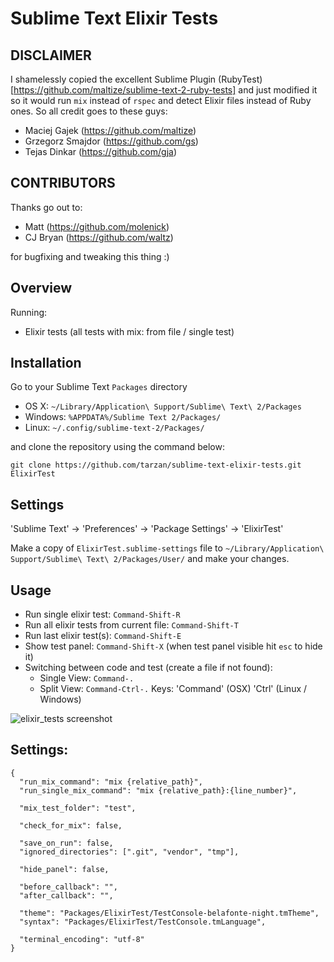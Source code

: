 Sublime Text Elixir Tests
=========================

DISCLAIMER
----------
I shamelessly copied the excellent Sublime Plugin (RubyTest)[https://github.com/maltize/sublime-text-2-ruby-tests] and just modified it so it would run `mix` instead of `rspec` and detect Elixir files instead of Ruby ones. So all credit goes to these guys:
* Maciej Gajek (https://github.com/maltize)
* Grzegorz Smajdor (https://github.com/gs)
* Tejas Dinkar (https://github.com/gja)

CONTRIBUTORS
------------
Thanks go out to:
* Matt (https://github.com/molenick)
* CJ Bryan (https://github.com/waltz)

for bugfixing and tweaking this thing :)

Overview
--------
Running:

  - Elixir tests (all tests with mix: from file / single test)

Installation
------------

Go to your Sublime Text `Packages` directory

 - OS X: `~/Library/Application\ Support/Sublime\ Text\ 2/Packages`
 - Windows: `%APPDATA%/Sublime Text 2/Packages/`
 - Linux: `~/.config/sublime-text-2/Packages/`

and clone the repository using the command below:

``` shell
git clone https://github.com/tarzan/sublime-text-elixir-tests.git ElixirTest
```

Settings
--------

'Sublime Text' -> 'Preferences' -> 'Package Settings' -> 'ElixirTest'

Make a copy of `ElixirTest.sublime-settings` file to `~/Library/Application\ Support/Sublime\ Text\ 2/Packages/User/` and make your changes.


Usage
-----

 - Run single elixir test: `Command-Shift-R`
 - Run all elixir tests from current file: `Command-Shift-T`
 - Run last elixir test(s): `Command-Shift-E`
 - Show test panel: `Command-Shift-X` (when test panel visible hit `esc` to hide it)
 - Switching between code and test (create a file if not found):
    - Single View: `Command-.`
    - Split View:  `Command-Ctrl-.`
Keys:
 'Command' (OSX)
 'Ctrl' (Linux / Windows)

 ![elixir_tests screenshot](https://github.com/tarzan/sublime-text-elixir-tests/raw/master/elixir_tests.png)


Settings:
---------

    {
      "run_mix_command": "mix {relative_path}",
      "run_single_mix_command": "mix {relative_path}:{line_number}",

      "mix_test_folder": "test",

      "check_for_mix": false,

      "save_on_run": false,
      "ignored_directories": [".git", "vendor", "tmp"],

      "hide_panel": false,

      "before_callback": "",
      "after_callback": "",

      "theme": "Packages/ElixirTest/TestConsole-belafonte-night.tmTheme",
      "syntax": "Packages/ElixirTest/TestConsole.tmLanguage",

      "terminal_encoding": "utf-8"
    }
